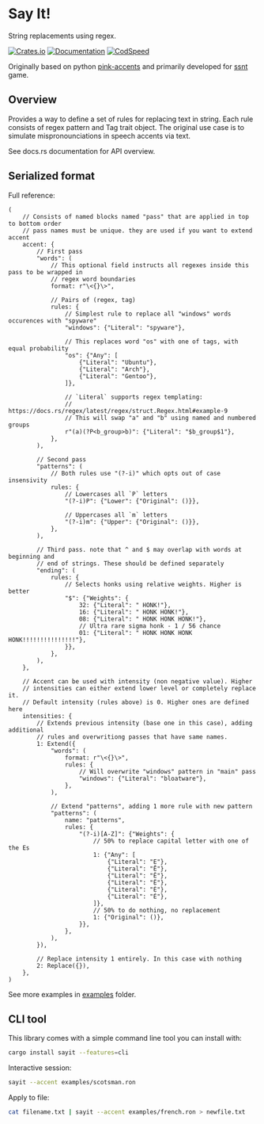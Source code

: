 # Say It!

String replacements using regex.

[![Crates.io](https://img.shields.io/crates/v/sayit)](https://crates.io/crates/sayit)
[![Documentation](https://docs.rs/sayit/badge.svg)](https://docs.rs/sayit)
[![CodSpeed](https://img.shields.io/endpoint?url=https://codspeed.io/badge.json)](https://codspeed.io/Fogapod/sayit)

Originally based on python [pink-accents](https://git.based.computer/fogapod/pink-accents) and primarily developed for [ssnt](https://github.com/SS-NT/ssnt/tree/main) game.

## Overview

Provides a way to define a set of rules for replacing text in string. Each rule consists of
regex pattern and Tag trait object. The original use case is to simulate
mispronounciations in speech accents via text.

See docs.rs documentation for API overview.

## Serialized format

Full reference:

```ron
(
    // Consists of named blocks named "pass" that are applied in top to bottom order
    // pass names must be unique. they are used if you want to extend accent
    accent: {
        // First pass
        "words": (
            // This optional field instructs all regexes inside this pass to be wrapped in
            // regex word boundaries
            format: r"\<{}\>",

            // Pairs of (regex, tag)
            rules: {
                // Simplest rule to replace all "windows" words occurences with "spyware"
                "windows": {"Literal": "spyware"},

                // This replaces word "os" with one of tags, with equal probability
                "os": {"Any": [
                    {"Literal": "Ubuntu"},
                    {"Literal": "Arch"},
                    {"Literal": "Gentoo"},
                ]},

                // `Literal` supports regex templating:
                // https://docs.rs/regex/latest/regex/struct.Regex.html#example-9
                // This will swap "a" and "b" using named and numbered groups
                r"(a)(?P<b_group>b)": {"Literal": "$b_group$1"},
            },
        ),

        // Second pass
        "patterns": (
            // Both rules use "(?-i)" which opts out of case insensivity
            rules: {
                // Lowercases all `P` letters
                "(?-i)P": {"Lower": {"Original": ()}},

                // Uppercases all `m` letters
                "(?-i)m": {"Upper": {"Original": ()}},
            },
        ),

        // Third pass. note that ^ and $ may overlap with words at beginning and
        // end of strings. These should be defined separately
        "ending": (
            rules: {
                // Selects honks using relative weights. Higher is better
                "$": {"Weights": {
                    32: {"Literal": " HONK!"},
                    16: {"Literal": " HONK HONK!"},
                    08: {"Literal": " HONK HONK HONK!"},
                    // Ultra rare sigma honk - 1 / 56 chance
                    01: {"Literal": " HONK HONK HONK HONK!!!!!!!!!!!!!!!"},
                }},
            },
        ),
    },

    // Accent can be used with intensity (non negative value). Higher
    // intensities can either extend lower level or completely replace it.
    // Default intensity (rules above) is 0. Higher ones are defined here
    intensities: {
        // Extends previous intensity (base one in this case), adding additional
        // rules and overwritiong passes that have same names.
        1: Extend({
            "words": (
                format: r"\<{}\>",
                rules: {
                    // Will overwrite "windows" pattern in "main" pass
                    "windows": {"Literal": "bloatware"},
                },
            ),

            // Extend "patterns", adding 1 more rule with new pattern
            "patterns": (
                name: "patterns",
                rules: {
                    "(?-i)[A-Z]": {"Weights": {
                        // 50% to replace capital letter with one of the Es
                        1: {"Any": [
                            {"Literal": "E"},
                            {"Literal": "Ē"},
                            {"Literal": "Ê"},
                            {"Literal": "Ë"},
                            {"Literal": "È"},
                            {"Literal": "É"},
                        ]},
                        // 50% to do nothing, no replacement
                        1: {"Original": ()},
                    }},
                },
            ),
        }),

        // Replace intensity 1 entirely. In this case with nothing
        2: Replace({}),
    },
)
```

See more examples in [examples](https://git.based.computer/fogapod/sayit/src/branch/master/examples) folder.

## CLI tool

This library comes with a simple command line tool you can install with:

```sh
cargo install sayit --features=cli
```

Interactive session:

```sh
sayit --accent examples/scotsman.ron
```

Apply to file:

```sh
cat filename.txt | sayit --accent examples/french.ron > newfile.txt
```
